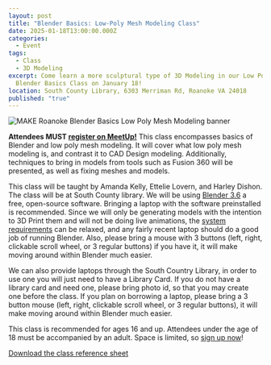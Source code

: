 ```yaml
---
layout: post
title: "Blender Basics: Low-Poly Mesh Modeling Class"
date: 2025-01-18T13:00:00.000Z
categories:
  - Event
tags:
  - Class
  - 3D Modeling
excerpt: Come learn a more sculptural type of 3D Modeling in our Low Poly Mesh
  Blender Basics Class on January 18!
location: South County Library, 6303 Merriman Rd, Roanoke VA 24018
published: "true"
---
```

![MAKE Roanoke Blender Basics Low Poly Mesh Modeling banner](/assets/images/blender-discord.png)

**Attendees MUST [register on MeetUp!](https://www.meetup.com/make-roanoke/events/305097793/)** This class encompasses basics of Blender and low poly mesh modeling. It will cover what low poly mesh modeling is, and contrast it to CAD Design modeling. Additionally, techniques to bring in models from tools such as Fusion 360 will be presented, as well as fixing meshes and models.

This class will be taught by Amanda Kelly, Ettelie Lovern, and Harley Dishon. The class will be at South County library. We will be using [Blender 3.6](https://www.blender.org/download/releases/3-6/) a free, open-source software. Bringing a laptop with the software preinstalled is recommended. Since we will only be generating models with the intention to 3D Print them and will not be doing live animations, the [system requirements](https://www.blender.org/download/requirements/) can be relaxed, and any fairly recent laptop should do a good job of running Blender. Also, please bring a mouse with 3 buttons (left, right, clickable scroll wheel, or 3 regular buttons) if you have it, it will make moving around within Blender much easier.

We can also provide laptops through the South Country Library, in order to use one you will just need to have a Library Card. If you do not have a library card and need one, please bring photo id, so that you may create one before the class. If you plan on borrowing a laptop, please bring a 3 button mouse (left, right, clickable scroll wheel, or 3 regular buttons), it will make moving around within Blender much easier.

This class is recommended for ages 16 and up. Attendees under the age of 18 must be accompanied by an adult. Space is limited, so [sign up now](https://www.meetup.com/make-roanoke/events/305097793/)!

[Download the class reference sheet](https://drive.google.com/file/d/1uTgORoArW2m4OvkFr093GBCogXfdYpdQ/view?usp=drive_link)
